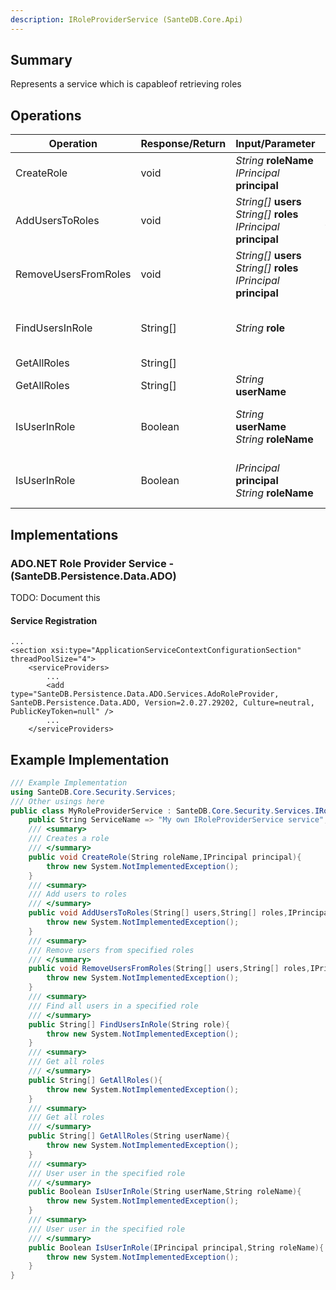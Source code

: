 ```yaml
---
description: IRoleProviderService (SanteDB.Core.Api)
---
```


## Summary
Represents a service which is capableof retrieving roles

## Operations

|Operation|Response/Return|Input/Parameter|Description|
|-|-|-|-|
|CreateRole|void|*String* **roleName**<br/>*IPrincipal* **principal**|Creates a role|
|AddUsersToRoles|void|*String[]* **users**<br/>*String[]* **roles**<br/>*IPrincipal* **principal**|Add users to roles|
|RemoveUsersFromRoles|void|*String[]* **users**<br/>*String[]* **roles**<br/>*IPrincipal* **principal**|Remove users from specified roles|
|FindUsersInRole|String[]|*String* **role**|Find all users in a specified role|
|GetAllRoles|String[]||Get all roles|
|GetAllRoles|String[]|*String* **userName**|Get all roles|
|IsUserInRole|Boolean|*String* **userName**<br/>*String* **roleName**|User user in the specified role|
|IsUserInRole|Boolean|*IPrincipal* **principal**<br/>*String* **roleName**|User user in the specified role|

## Implementations


### ADO.NET Role Provider Service - (SanteDB.Persistence.Data.ADO)
TODO: Document this

#### Service Registration
```markup
...
<section xsi:type="ApplicationServiceContextConfigurationSection" threadPoolSize="4">
	<serviceProviders>
		...
		<add type="SanteDB.Persistence.Data.ADO.Services.AdoRoleProvider, SanteDB.Persistence.Data.ADO, Version=2.0.27.29202, Culture=neutral, PublicKeyToken=null" />
		...
	</serviceProviders>
```
## Example Implementation
```csharp
/// Example Implementation
using SanteDB.Core.Security.Services;
/// Other usings here
public class MyRoleProviderService : SanteDB.Core.Security.Services.IRoleProviderService { 
	public String ServiceName => "My own IRoleProviderService service";
	/// <summary>
	/// Creates a role
	/// </summary>
	public void CreateRole(String roleName,IPrincipal principal){
		throw new System.NotImplementedException();
	}
	/// <summary>
	/// Add users to roles
	/// </summary>
	public void AddUsersToRoles(String[] users,String[] roles,IPrincipal principal){
		throw new System.NotImplementedException();
	}
	/// <summary>
	/// Remove users from specified roles
	/// </summary>
	public void RemoveUsersFromRoles(String[] users,String[] roles,IPrincipal principal){
		throw new System.NotImplementedException();
	}
	/// <summary>
	/// Find all users in a specified role
	/// </summary>
	public String[] FindUsersInRole(String role){
		throw new System.NotImplementedException();
	}
	/// <summary>
	/// Get all roles
	/// </summary>
	public String[] GetAllRoles(){
		throw new System.NotImplementedException();
	}
	/// <summary>
	/// Get all roles
	/// </summary>
	public String[] GetAllRoles(String userName){
		throw new System.NotImplementedException();
	}
	/// <summary>
	/// User user in the specified role
	/// </summary>
	public Boolean IsUserInRole(String userName,String roleName){
		throw new System.NotImplementedException();
	}
	/// <summary>
	/// User user in the specified role
	/// </summary>
	public Boolean IsUserInRole(IPrincipal principal,String roleName){
		throw new System.NotImplementedException();
	}
}
```
